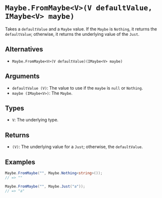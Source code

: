 # `Maybe.FromMaybe<V>(V defaultValue, IMaybe<V> maybe)`

Takes a `defaultValue` and a `Maybe` value. If the `Maybe` is `Nothing`, it returns the `defaultValue`; otherwise, it returns the underlying value of the `Just`.

## Alternatives

* `Maybe.FromMaybe<V>(V defaultValue)(IMaybe<V> maybe)`

## Arguments

* `defaultValue (V)`: The value to use if the `maybe` is `null` or `Nothing`.
* `maybe (IMaybe<V>)`: The `Maybe`.

## Types

* `V`: The underlying type.

## Returns

* `(V)`: The underlying value for a `Just`; otherwise, the `defaultValue`.

## Examples

```csharp
Maybe.FromMaybe("", Maybe.Nothing<string>());
// => ""

Maybe.FromMaybe("", Maybe.Just("a"));
// => "a"
```
